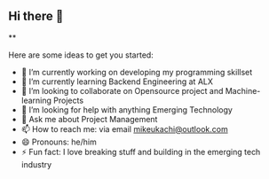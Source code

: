 ## Hi there 👋


**

Here are some ideas to get you started:

- 🔭 I’m currently working on developing my programming skillset 
- 🌱 I’m currently learning Backend Engineering at ALX 
- 👯 I’m looking to collaborate on Opensource project and Machine-learning Projects 
- 🤔 I’m looking for help with anything Emerging Technology 
- 💬 Ask me about Project Management 
- 📫 How to reach me: via email mikeukachi@outlook.com 
- 😄 Pronouns: he/him
- ⚡ Fun fact: I love breaking stuff and building in the emerging tech industry 
  

